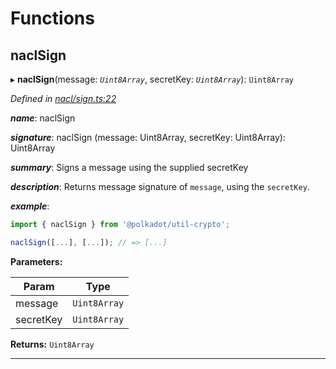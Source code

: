 

# Functions

<a id="naclsign"></a>

##  naclSign

▸ **naclSign**(message: *`Uint8Array`*, secretKey: *`Uint8Array`*): `Uint8Array`

*Defined in [nacl/sign.ts:22](https://github.com/polkadot-js/common/blob/02d4155/packages/util-crypto/src/nacl/sign.ts#L22)*

*__name__*: naclSign

*__signature__*: naclSign (message: Uint8Array, secretKey: Uint8Array): Uint8Array

*__summary__*: Signs a message using the supplied secretKey

*__description__*: Returns message signature of `message`, using the `secretKey`.

*__example__*:   

```javascript
import { naclSign } from '@polkadot/util-crypto';

naclSign([...], [...]); // => [...]
```

**Parameters:**

| Param | Type |
| ------ | ------ |
| message | `Uint8Array` |
| secretKey | `Uint8Array` |

**Returns:** `Uint8Array`

___

